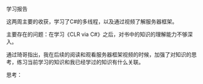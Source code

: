 学习报告



这两周主要的收获，学习了C#的多线程，以及通过视频了解服务器框架。

主要存在的问题：在学习《CLR via C#》之后，对书中的知识的理解能力不够深入。

通过琦哥指出，我在后续的阅读和观看服务器框架视频的时候，加强了对知识的思考，练习当前学习的知识和我已经学过的知识有什么关联。

思考：

